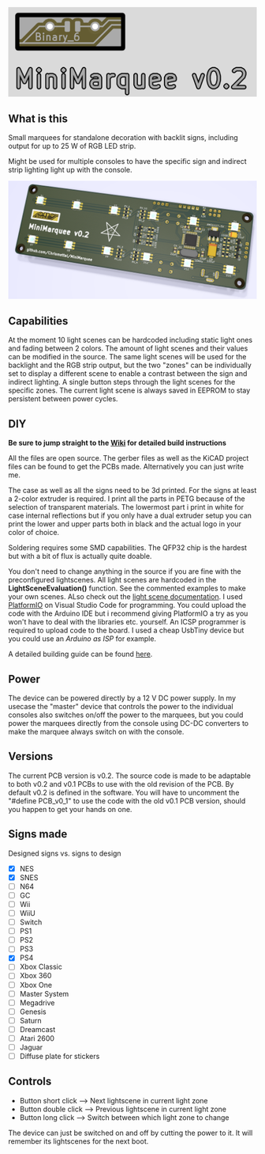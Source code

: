![alt text](https://github.com/Chrismettal/MiniMarquee/blob/master/images/Logo.png "MiniMarqueev0.2Logo")

## What is this

Small marquees for standalone decoration with backlit signs, including output for up to 25 W of RGB LED strip.

Might be used for multiple consoles to have the specific sign and indirect strip lighting light up with the console.

![alt text](https://github.com/Chrismettal/MiniMarquee/blob/master/images/PCB_render1.png "MiniMarqueev0.2render")

## Capabilities

At the moment 10 light scenes can be hardcoded including static light ones and fading between 2 colors. The amount of light scenes and their values can be modified in the source. The same light scenes will be used for the backlight and the RGB strip output, but the two "zones" can be individually set to display a different scene to enable a contrast between the sign and indirect lighting. A single button steps through the light scenes for the specific zones. The current light scene is always saved in EEPROM to stay persistent between power cycles.

## DIY

**Be sure to jump straight to the [Wiki](https://github.com/Chrismettal/MiniMarquee/wiki) for detailed build instructions**

All the files are open source. The gerber files as well as the KiCAD project files can be found to get the PCBs made. Alternatively you can just write me. 

The case as well as all the signs need to be 3d printed. For the signs at least a 2-color extruder is required. I print all the parts in PETG because of the selection of transparent materials. The lowermost part i print in white for case internal reflections but if you only have a dual extruder setup you can print the lower and upper parts both in black and the actual logo in your color of choice.

Soldering requires some SMD capabilities. The QFP32 chip is the hardest but with a bit of flux is actually quite doable.

You don't need to change anything in the source if you are fine with the preconfigured lightscenes.
All light scenes are hardcoded in the **LightSceneEvaluation()** function. See the commented examples to make your own scenes. ALso check out the [light scene documentation](https://github.com/Chrismettal/MiniMarquee/wiki/Editing-lightscenes).
I used [PlatformIO](https://platformio.org/) on Visual Studio Code for programming. You could upload the code with the Arduino IDE but i recommend giving PlatformIO a try as you won't have to deal with the libraries etc. yourself.
An ICSP programmer is required to upload code to the board. I used a cheap UsbTiny device but you could use an *Arduino as ISP* for example.

A detailed building guide can be found [here](https://github.com/Chrismettal/MiniMarquee/wiki/Build-guide).

## Power

The device can be powered directly by a 12 V DC power supply. In my usecase the "master" device that controls the power to the individual consoles also switches on/off the power to the marquees, but you could power the marquees directly from the console using DC-DC converters to make the marquee always switch on with the console. 

## Versions

The current PCB version is v0.2.
The source code is made to be adaptable to both v0.2 and v0.1 PCBs to use with the old revision of the PCB. By default v0.2 is defined in the software. You will have to uncomment the "#define PCB_v0_1" to use the code with the old v0.1 PCB version, should you happen to get your hands on one.

## Signs made

Designed signs vs. signs to design

- [x]  NES
- [x]  SNES
- [ ]  N64
- [ ]  GC
- [ ]  Wii
- [ ]  WiiU
- [ ]  Switch
- [ ]  PS1
- [ ]  PS2
- [ ]  PS3
- [x]  PS4
- [ ]  Xbox Classic
- [ ]  Xbox 360
- [ ]  Xbox One
- [ ]  Master System
- [ ]  Megadrive
- [ ]  Genesis
- [ ]  Saturn
- [ ]  Dreamcast
- [ ]  Atari 2600
- [ ]  Jaguar
- [ ]  Diffuse plate for stickers

## Controls

- Button short click    --> Next lightscene in current light zone
- Button double click   --> Previous lightscene in current light zone
- Button long click     --> Switch between which light zone to change

The device can just be switched on and off by cutting the power to it. It will remember its lightscenes for the next boot.
